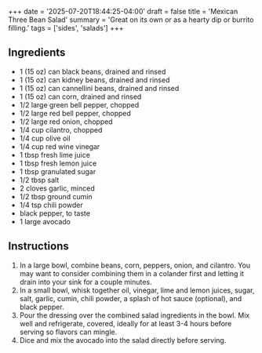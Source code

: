 +++
date = '2025-07-20T18:44:25-04:00'
draft = false
title = 'Mexican Three Bean Salad'
summary = 'Great on its own or as a hearty dip or burrito filling.'
tags = ['sides', 'salads']
+++

## Ingredients
- 1 (15 oz) can black beans, drained and rinsed
- 1 (15 oz) can kidney beans, drained and rinsed
- 1 (15 oz) can cannellini beans, drained and rinsed
- 1 (15 oz) can corn, drained and rinsed
- 1/2 large green bell pepper, chopped
- 1/2 large red bell pepper, chopped
- 1/2 large red onion, chopped
- 1/4 cup cilantro, chopped
- 1/4 cup olive oil
- 1/4 cup red wine vinegar
- 1 tbsp fresh lime juice
- 1 tbsp fresh lemon juice
- 1 tbsp granulated sugar
- 1/2 tbsp salt
- 2 cloves garlic, minced
- 1/2 tbsp ground cumin
- 1/4 tsp chili powder
- black pepper, to taste
- 1 large avocado

## Instructions

1. In a large bowl, combine beans, corn, peppers, onion, and cilantro. You may want to consider combining them in a colander first and letting it drain into your sink for a couple minutes.
2. In a small bowl, whisk together oil, vinegar, lime and lemon juices, sugar, salt, garlic, cumin, chili powder, a splash of hot sauce (optional), and black pepper.
3. Pour the dressing over the combined salad ingredients in the bowl. Mix well and refrigerate, covered, ideally for at least 3-4 hours before serving so flavors can mingle.
4. Dice and mix the avocado into the salad directly before serving.
